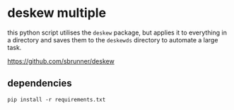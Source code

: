 # deskew multiple

this python script utilises the `deskew` package, but applies it to everything in a directory and saves them to the `deskewds` directory to automate a large task.

https://github.com/sbrunner/deskew

## dependencies
```
pip install -r requirements.txt
```